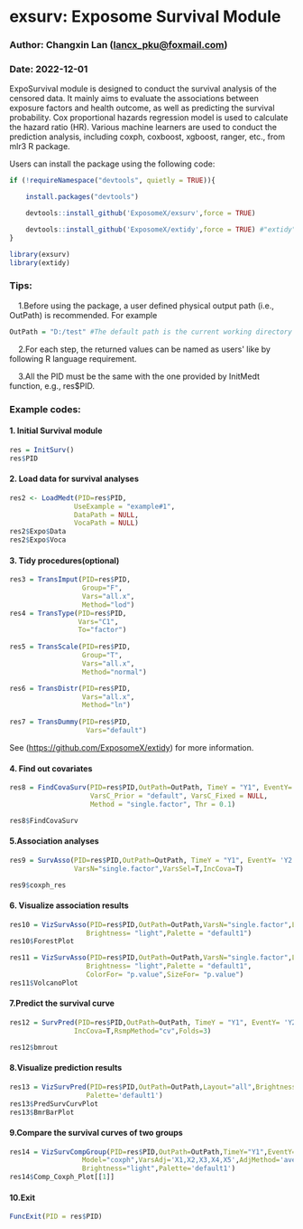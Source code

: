 # exsurv: Exposome Survival Module 
### Author: Changxin Lan (lancx_pku@foxmail.com)
### Date: 2022-12-01
ExpoSurvival module is designed to conduct the survival analysis of the censored data. It mainly aims to evaluate the associations between exposure factors and health outcome, as well as predicting the survival probability. Cox proportional hazards regression model is used to calculate the hazard ratio (HR). Various machine learners are used to conduct the prediction analysis, including coxph, coxboost, xgboost, ranger, etc., from mlr3 R package.

Users can install the package using the following code:
```R
if (!requireNamespace("devtools", quietly = TRUE)){

	install.packages("devtools")

	devtools::install_github('ExposomeX/exsurv',force = TRUE)

	devtools::install_github('ExposomeX/extidy',force = TRUE) #"extidy" package is optional if the data file has been well prepared. However, the it is recommended as users may need tidy the data to meet the modeling requirement, such as deleting varaibles with low variance, transforming data type, classifying variable into several level, etc.
}

library(exsurv)
library(extidy) 
```

### Tips:
&nbsp;&nbsp;&nbsp;&nbsp;1.Before using the package, a user defined physical output path (i.e., OutPath) is recommended. For example
```R
OutPath = "D:/test" #The default path is the current working directory of R. Users can use this code to set the preferred path.
```
&nbsp;&nbsp;&nbsp;&nbsp;2.For each step, the returned values can be named as users' like by following R language requirement.<br>

&nbsp;&nbsp;&nbsp;&nbsp;3.All the PID must be the same with the one provided by InitMedt function, e.g., res$PID.

### Example codes:
#### 1. Initial Survival module
```R
res = InitSurv()
res$PID
```
#### 2. Load data for survival analyses
```R
res2 <- LoadMedt(PID=res$PID,
	            UseExample = "example#1",
	            DataPath = NULL,
	            VocaPath = NULL)
res2$Expo$Data
res2$Expo$Voca
```
#### 3. Tidy procedures(optional)
```R
res3 = TransImput(PID=res$PID,
                  Group="F",
                  Vars="all.x",
                  Method="lod")
res4 = TransType(PID=res$PID,
                 Vars="C1",
                 To="factor")
				 
res5 = TransScale(PID=res$PID,
                  Group="T",
                  Vars="all.x",
                  Method="normal")

res6 = TransDistr(PID=res$PID,
                  Vars="all.x",
                  Method="ln")
			 
res7 = TransDummy(PID=res$PID,
                   Vars="default")
```
See (https://github.com/ExposomeX/extidy) for more information.

#### 4. Find out covariates
```R
res8 = FindCovaSurv(PID=res$PID,OutPath=OutPath, TimeY = "Y1", EventY= 'Y2',
                    VarsC_Prior = "default", VarsC_Fixed = NULL, 
                    Method = "single.factor", Thr = 0.1)

res8$FindCovaSurv
```
#### 5.Association analyses
```R
res9 = SurvAsso(PID=res$PID,OutPath=OutPath, TimeY = "Y1", EventY= 'Y2',VarsX='all.x',
                VarsN="single.factor",VarsSel=T,IncCova=T)

res9$coxph_res
```
#### 6. Visualize association results
```R
res10 = VizSurvAsso(PID=res$PID,OutPath=OutPath,VarsN="single.factor",Layout="forest",
                   Brightness= "light",Palette = "default1")
res10$ForestPlot

res11 = VizSurvAsso(PID=res$PID,OutPath=OutPath,VarsN="single.factor",Layout="volcano",
                   Brightness= "light",Palette = "default1",
                   ColorFor= "p.value",SizeFor= "p.value")
res11$VolcanoPlot
```
#### 7.Predict the survival curve
```R
res12 = SurvPred(PID=res$PID,OutPath=OutPath, TimeY = "Y1", EventY= 'Y2',VarsX='all.x',
                IncCova=T,RsmpMethod="cv",Folds=3)

res12$bmrout
```
#### 8.Visualize prediction results
```R
res13 = VizSurvPred(PID=res$PID,OutPath=OutPath,Layout="all",Brightness="light",
                   Palette='default1')
res13$PredSurvCurvPlot
res13$BmrBarPlot
```

#### 9.Compare the survival curves of two groups
```R
res14 = VizSurvCompGroup(PID=res$PID,OutPath=OutPath,TimeY="Y1",EventY="Y2",VarsG="C3",
                  Model="coxph",VarsAdj='X1,X2,X3,X4,X5',AdjMethod='average',
                  Brightness="light",Palette='default1')
res14$Comp_Coxph_Plot[[1]]
```
#### 10.Exit
```R
FuncExit(PID = res$PID)
```
